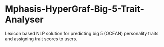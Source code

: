 # Mphasis-HyperGraf-Big-5-Trait-Analyser
Lexicon based NLP solution for predicting big 5 (OCEAN) personality traits and assigning trait scores to users.
